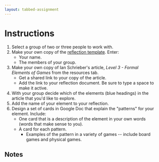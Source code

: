 ```yaml
---
layout: tabbed-assignment
---
```


# Instructions

1. Select a group of two or three people to work with.
1. Make your own copy of the [reflection template][template]. Enter:
   * Your name.
   * The members of your group.
1. Make your own copy of Ian Schrieber's article, *Level 3 - Formal Elements of Games* from the resources tab.
   * Get a shared link to your copy of the article.
   * Add the link to your reflection document. Be sure to type a space to make it active.
1. With your group decide which of the elements (blue headings) in the article that you'd like to explore.
1. Add the name of your element to your reflection.
1. Design a set of cards in Google Doc that explain the "patterns" for your element. Include:
   - One card that is a description of the element in your own words (words that make sense to you).
   - A card for each pattern.
      - Examples of the pattern in a variety of games -- include board games and physical games.

## Notes

<!-- Don't edit links here, change them in _data/assignment.yml instead, -->

[checklist]: <{{site.data.assignment.checklist}}>
[slides]: <{{site.data.assignment.slides}}>
[template]: <{{site.data.assignment.template}}>
